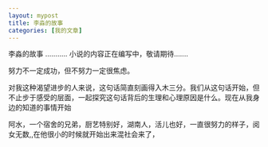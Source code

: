 ```yaml
---
layout: mypost
title: 李淼的故事
categories: [我的文章]
---
```


李淼的故事
...........
小说的内容正在编写中，敬请期待.......


努力不一定成功，但不努力一定很焦虑。

对我这种渴望进步的人来说，这句话简直刻画得入木三分。我们从这句话开始，但不止步于感受的层面，一起探究这句话背后的生理和心理原因是什么。现在从我身边的知道的事情开始

阿水，一个宿舍的兄弟，厨艺特别好，湖南人，活儿也好，一直很努力的样子，阅女无数,,在他很小的时候就开始出来混社会来了，


